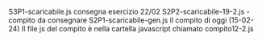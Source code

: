 S3P1-scaricabile.js consegna esercizio 22/02
S2P2-scaricabile-19-2.js -compito da consegnare
S2P1-scaricabile-gen.js   il compito di oggi (15-02-24)
Il file js del compito è nella cartella javascript chiamato compito12-2.js
